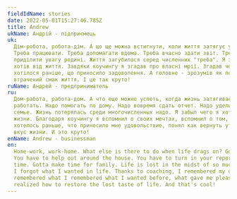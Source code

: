 ```yaml
---
fieldIdName: stories
date: 2022-05-01T15:27:46.785Z
title: Andrew
ukName: Андрій - підприємець
uk:
  Дім-робота, робота-дім. А що ще можна встигнути, коли життя затягує у рутину?
  Треба працювати. Треба допомагати вдома. Треба вчасно здати звіт. Треба
  приділити увагу родині. Життя загубилося серед численних "треба". Я забув, що
  хотів від життя. Завдяки коучингу я згадав про власні мрії. Згадав чого
  хотілося раніше, що приносило задоволення. А головне - зрозумів як повернути
  втрачений смак життя. І це так круто!
ruName: Андрей - предприниматель
ru:
  Дом-работа, работа-дом. А что еще можно успеть, когда жизнь затягивает? Надо
  работать. Надо помогать по дому. Надо вовремя сдать отчет. Надо уделить время
  семье. Жизнь потерялась среди многочисленных надо. Я забыл чего я хотел в
  жизни. Благодаря коучингу я вспомнил о своих мечтах, вспомнил о том, чего
  хотелось раньше, что приносило мне удовольствие, понял как вернуть утраченный
  вкус жизни. И это круто!
enName: Andrew - businessman
en:
  Home-work, work-home. What else is there to do when life drags on? Gotta work.
  You have to help out around the house. You have to turn in your reports on
  time. Gotta make time for family. Life is lost in the midst of so much to do.
  I forgot what I wanted in life. Thanks to coaching, I remembered my dreams,
  remembered what I remembered what I wanted before, what gave me pleasure, I
  realized how to restore the lost taste of life. And that's cool!
---
```

